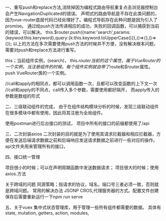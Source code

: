一、重写push和replace方法,消除掉因为编程式路由导航重复点击浏览器控制台会产生NavigationDuplicated的错误。
声明式的路由导航是不存在此类问题的，因为vue-router底层代码已经处理好了。编程式导航存在此种问题是因为引入了promise。
通过给push方法传递相应的成功，失败的回调函数，可以捕获到当前的错误，可以解决。
this.$router.push({name:'search',params:{keywod:this.keryword},query:{k:this.keyword.toUpperCase()}},()=>{},()=>{});
以上的方法在多次需要使用push方法的时候并不方便，没有解决根本问题，需要对push和replace方法进行重写。

this；当前组件实例，(search)，
this.$router 当前的这个属性，属于VueRouter的一个实例，当注册组件的时候，每个组件实例就自带了$route和$router属性。
push VueRouter类的一个实例。

//call和apply的相同点，都可以调用函数一次，且都可以改变函数的上下文一次
//call和apply的不同点，call传入多个参数，需要使用都好隔开， 而apply传入的参数是数组的形式 

二、三级联动组件的完成，
   由于在组件结构模块分析的时候，发现三级联动组件在很多模块中都有使用，因此将其注册为全局组件。

使用postman进行后台接口的测试，
项目中所有的接口的前缀都使用了/api

三、二次封装axios
二次封装的目的就是为了使用其请求拦截器和相应拦截器，方便在发送后端请求数据之前和后端响应发送请求数据之前进行一些对应的操作。
api文件夹用来管理所有的接口，

四、接口统一管理
  
项目很小的时候；可以在声明周期函数中发送数据请求；
项目很大的时候；使用axios.方法

关于跨域的问题
同源策略；指请求的协议，域名，端口号三者必须一致，否则就是跨域问题。
常用的解决办法
JSONP CROS,代理服务器的方式。配置文件创建保存后需要重新运行一下npm run serve

五、关于vuex
    集中式状态管理库，用于管理一些所有组件都需要的数据。
具体有state,
      mutation,
      getters,
      action,
      modules,
